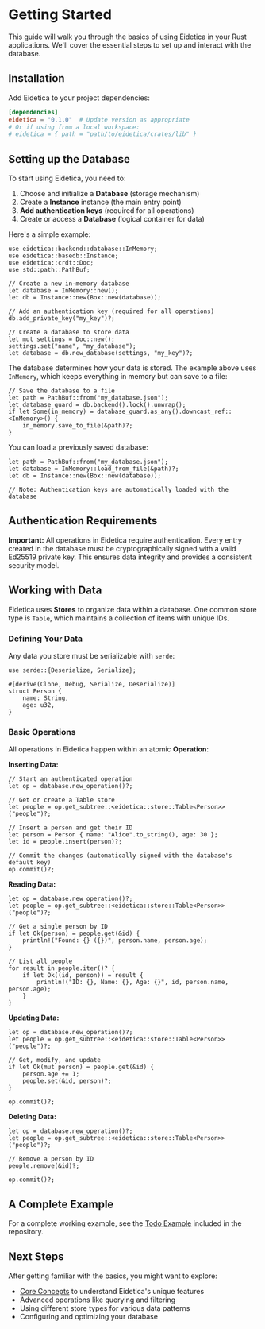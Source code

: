 # Getting Started

This guide will walk you through the basics of using Eidetica in your Rust applications. We'll cover the essential steps to set up and interact with the database.

## Installation

<!-- TODO: Add proper installation instructions once published -->

Add Eidetica to your project dependencies:

```toml
[dependencies]
eidetica = "0.1.0"  # Update version as appropriate
# Or if using from a local workspace:
# eidetica = { path = "path/to/eidetica/crates/lib" }
```

## Setting up the Database

To start using Eidetica, you need to:

1. Choose and initialize a **Database** (storage mechanism)
2. Create a **Instance** instance (the main entry point)
3. **Add authentication keys** (required for all operations)
4. Create or access a **Database** (logical container for data)

Here's a simple example:

```rust,ignore
use eidetica::backend::database::InMemory;
use eidetica::basedb::Instance;
use eidetica::crdt::Doc;
use std::path::PathBuf;

// Create a new in-memory database
let database = InMemory::new();
let db = Instance::new(Box::new(database));

// Add an authentication key (required for all operations)
db.add_private_key("my_key")?;

// Create a database to store data
let mut settings = Doc::new();
settings.set("name", "my_database");
let database = db.new_database(settings, "my_key")?;
```

The database determines how your data is stored. The example above uses `InMemory`, which keeps everything in memory but can save to a file:

```rust,ignore
// Save the database to a file
let path = PathBuf::from("my_database.json");
let database_guard = db.backend().lock().unwrap();
if let Some(in_memory) = database_guard.as_any().downcast_ref::<InMemory>() {
    in_memory.save_to_file(&path)?;
}
```

You can load a previously saved database:

```rust,ignore
let path = PathBuf::from("my_database.json");
let database = InMemory::load_from_file(&path)?;
let db = Instance::new(Box::new(database));

// Note: Authentication keys are automatically loaded with the database
```

## Authentication Requirements

**Important:** All operations in Eidetica require authentication. Every entry created in the database must be cryptographically signed with a valid Ed25519 private key. This ensures data integrity and provides a consistent security model.

## Working with Data

Eidetica uses **Stores** to organize data within a database. One common store type is `Table`, which maintains a collection of items with unique IDs.

### Defining Your Data

Any data you store must be serializable with `serde`:

```rust,ignore
use serde::{Deserialize, Serialize};

#[derive(Clone, Debug, Serialize, Deserialize)]
struct Person {
    name: String,
    age: u32,
}
```

### Basic Operations

All operations in Eidetica happen within an atomic **Operation**:

**Inserting Data:**

```rust,ignore
// Start an authenticated operation
let op = database.new_operation()?;

// Get or create a Table store
let people = op.get_subtree::<eidetica::store::Table<Person>>("people")?;

// Insert a person and get their ID
let person = Person { name: "Alice".to_string(), age: 30 };
let id = people.insert(person)?;

// Commit the changes (automatically signed with the database's default key)
op.commit()?;
```

**Reading Data:**

```rust,ignore
let op = database.new_operation()?;
let people = op.get_subtree::<eidetica::store::Table<Person>>("people")?;

// Get a single person by ID
if let Ok(person) = people.get(&id) {
    println!("Found: {} ({})", person.name, person.age);
}

// List all people
for result in people.iter()? {
    if let Ok((id, person)) = result {
        println!("ID: {}, Name: {}, Age: {}", id, person.name, person.age);
    }
}
```

**Updating Data:**

```rust,ignore
let op = database.new_operation()?;
let people = op.get_subtree::<eidetica::store::Table<Person>>("people")?;

// Get, modify, and update
if let Ok(mut person) = people.get(&id) {
    person.age += 1;
    people.set(&id, person)?;
}

op.commit()?;
```

**Deleting Data:**

```rust,ignore
let op = database.new_operation()?;
let people = op.get_subtree::<eidetica::store::Table<Person>>("people")?;

// Remove a person by ID
people.remove(&id)?;

op.commit()?;
```

## A Complete Example

For a complete working example, see the [Todo Example](../../examples/todo/README.md) included in the repository.

## Next Steps

After getting familiar with the basics, you might want to explore:

- [Core Concepts](core_concepts.md) to understand Eidetica's unique features
- Advanced operations like querying and filtering
- Using different store types for various data patterns
- Configuring and optimizing your database
